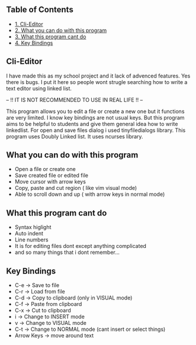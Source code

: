 <div id="table-of-contents">
<h2>Table of Contents</h2>
<div id="text-table-of-contents">
<ul>
<li><a href="#org477a9b7">1. Cli-Editor</a></li>
<li><a href="#org019a5cf">2. What you can do with this program</a></li>
<li><a href="#org6e6e146">3. What this program cant do</a></li>
<li><a href="#org63a8596">4. Key Bindings</a></li>
</ul>
</div>
</div>

<a id="org477a9b7"></a>

## Cli-Editor

I have made this as my school project and it lack of advenced features. Yes there is bugs.
I put it here so people wont strugle searching how to write a text editor using linked list.

&#x2013; !! IT IS NOT RECOMMENDED TO USE IN REAL LIFE !! &#x2013;

This program allows you to edit a file or create a new one but it functions are very limited.
I know key bindings are not usual keys. But this program aims to be helpful to students
and give them general idea how to write linkedlist. 
For open and save files dialog i used tinyfiledialogs library. 
This program uses Doubly Linked list.
It uses ncurses library.


<a id="org019a5cf"></a>

## What you can do with this program

-   Open a file or create one
-   Save created file or edited file
-   Move cursor with arrow keys
-   Copy, paste and cut region ( like vim visual mode)
-   Able to scroll down and up ( with arrow keys in normal mode)


<a id="org6e6e146"></a>

## What this program cant do

-   Syntax higlight
-   Auto indent
-   Line numbers
-   It is for editing files dont except anything complicated
-   and so many things that i dont remember&#x2026;


<a id="org63a8596"></a>

## Key Bindings

-   C-e -> Save to file
-   C-r -> Load from file
-   C-d -> Copy to clipboard (only in VISUAL mode)
-   C-f -> Paste from clipboard
-   C-x -> Cut to clipboard
-   i   -> Change to INSERT mode
-   v   -> Change to VISUAL mode
-   C-t -> Change to NORMAL mode (cant insert or select things)
-   Arrow Keys -> move around text

